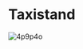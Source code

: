 # Taxistand
 

![4p9p4o](https://github.com/tillreichardt/Taxistand/assets/74988736/789bbcf2-63d7-4e8c-a2e1-99f4d6dca710)

